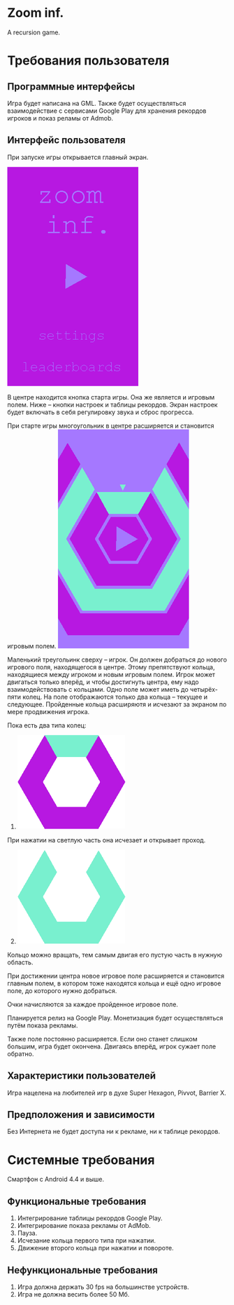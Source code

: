 # Zoom inf.
A recursion game.

# Требования пользователя
## Программные интерфейсы
Игра будет написана на GML. 
Также будет осуществляться взаимодействие с сервисами Google Play для хранения рекордов игроков и показ реламы от Admob.

## Интерфейс пользователя
При запуске игры открывается главный экран. 

![Alt text](docs/mockups/m4.png "Menu")

В центре находится кнопка старта игры. Она же является и игровым полем.
Ниже – кнопки настроек и таблицы рекордов. Экран настроек будет включать в себя регулировку звука и сброс прогресса.

При старте игры многоугольник в центре расширяется и становится игровым полем.
![Alt text](docs/mockups/m1.png "Gameplay")

Маленький треугольинк сверху – игрок. Он должен добраться до нового игрового поля, находящегося в центре. 
Этому препятствуют кольца, находящиеся между игроком и новым игровым полем. 
Игрок может двигаться только вперёд, и чтобы достигнуть центра, ему надо взаимодействовать с кольцами.
Одно поле может иметь до четырёх-пяти колец. На поле отображаются только два кольца – текущее и следующее. 
Пройденные кольца расширяютя и исчезают за экраном по мере продвижения игрока.

Пока есть два типа колец:

1. ![Alt text](docs/mockups/m2.png "Menu")

При нажатии на светлую часть она исчезает и открывает проход.

2. ![Alt text](docs/mockups/m3.png "Menu")

Кольцо можно вращать, тем самым двигая его пустую часть в нужную область.

При достижении центра новое игровое поле расширяется и становится главным полем, 
в котором тоже находятся кольца и ещё одно игровое поле, до которого нужно добраться.

Очки начисляются за каждое пройденное игровое поле. 

Планируется релиз на Google Play. Монетизация будет осуществляться путём показа рекламы.

Также поле постоянно расширяется. Если оно станет слишком большим, игра будет окончена. 
Двигаясь вперёд, игрок сужает поле обратно.

## Характеристики пользователей
Игра нацелена на любителей игр в духе Super Hexagon, Pivvot, Barrier X.

## Предположения и зависимости
Без Интернета не будет доступа ни к рекламе, ни к таблице рекордов.

# Системные требования
Смартфон с Android 4.4 и выше.

## Функциональные требования
1. Интегрирование таблицы рекордов Google Play.
2. Интегрирование показа рекламы от AdMob.
3. Пауза.
4. Исчезание кольца первого типа при нажатии.
5. Движение второго кольца при нажатии и повороте.

## Нефункциональные требования
1. Игра должна держать 30 fps на большинстве устройств.
2. Игра не должна весить более 50 Мб.



